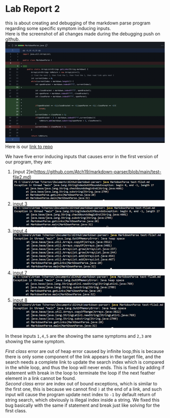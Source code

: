 # Lab Report 2
this is about creating and debugging of the markdown parse program regarding some specific symptom inducing inputs.  
Here is the screenshot of all changes made during the debugging push on github.  
![screenshot_1](LR2/changes.png)  
Here is our [link to repo](https://github.com/Atch19/markdown-parser)
  
We have five error inducing inputs that causes error in the first version of our program, they are:  
1. [input 2]e(https://github.com/Atch19/markdown-parser/blob/main/test-file2.md)  ![](LR2/err1.png)
3. [input 3](https://github.com/Atch19/markdown-parser/blob/main/test-file3.md)  ![](LR2/err2.png)
4. [input 4](https://github.com/Atch19/markdown-parser/blob/main/test-file4.md)  ![](LR2/err3.png)
5. [input 7](https://github.com/Atch19/markdown-parser/blob/main/test-file7.md)  ![](LR2/err4.png)
6. [input 8](https://github.com/Atch19/markdown-parser/blob/main/test-file8.md)  ![](LR2/err5.png)
  
In these inputs `1,4,5` are the showing the same symptoms and `2,3` are showing the same symptom.  
  
*First class* error are out of heap error caused by infinite loop,this is because there is only some component of the link appears in the target file, and the search needs a complete link to update the search index which is compared in the while loop, and thus the loop will never ends. This is fixed by adding if statement with break in the loop to terminate the loop if the next feather element in a link cannot be found.    
*Second class* error are index out of bound exceptions, which is similar to the first one, this is because we cannot find `)` at the end of a link, and such input will cause the program update next index to `-1` by default return of string search, which obviously is illegal index inside a string. We fixed this bug basically with the same if statement and break just like solving for the first class.
